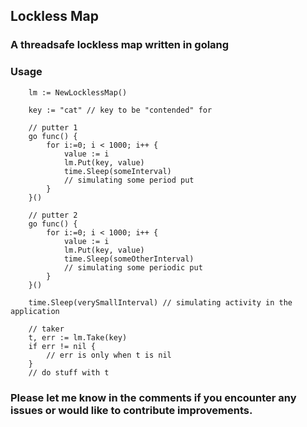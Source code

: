 ## Lockless Map

### A threadsafe lockless map written in golang


### Usage

```
	lm := NewLocklessMap()

	key := "cat" // key to be "contended" for

	// putter 1
	go func() {
		for i:=0; i < 1000; i++ {
			value := i
			lm.Put(key, value)
			time.Sleep(someInterval) 
			// simulating some period put
		}
	}()

	// putter 2
	go func() {
		for i:=0; i < 1000; i++ {
			value := i
			lm.Put(key, value)
			time.Sleep(someOtherInterval) 
			// simulating some periodic put
		}
	}()

	time.Sleep(verySmallInterval) // simulating activity in the application

	// taker
	t, err := lm.Take(key)
	if err != nil {
		// err is only when t is nil	
	}
	// do stuff with t
```

### Please let me know in the comments if you encounter any issues or would like to contribute improvements.
